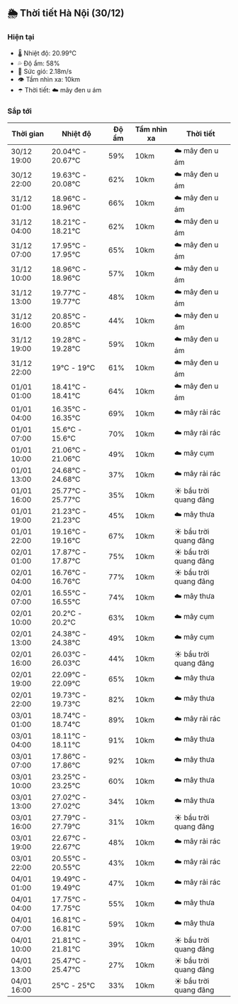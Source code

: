 ## 🌦️ Thời tiết Hà Nội (30/12)

### Hiện tại

- 🌡️ Nhiệt độ: 20.99℃
- 💦 Độ ẩm: 58%
- 💨 Sức gió: 2.18m/s
- 👁️ Tầm nhìn xa: 10km
- ☂️ Thời tiết: ☁️ mây đen u ám

### Sắp tới

| Thời gian | Nhiệt độ | Độ ẩm | Tầm nhìn xa | Thời tiết |
| --- | --- | --- | --- | --- |
| 30/12 19:00 | 20.04℃ - 20.67℃ | 59% | 10km | ☁️ mây đen u ám |
| 30/12 22:00 | 19.63℃ - 20.08℃ | 62% | 10km | ☁️ mây đen u ám |
| 31/12 01:00 | 18.96℃ - 18.96℃ | 66% | 10km | ☁️ mây đen u ám |
| 31/12 04:00 | 18.21℃ - 18.21℃ | 62% | 10km | ☁️ mây đen u ám |
| 31/12 07:00 | 17.95℃ - 17.95℃ | 65% | 10km | ☁️ mây đen u ám |
| 31/12 10:00 | 18.96℃ - 18.96℃ | 57% | 10km | ☁️ mây đen u ám |
| 31/12 13:00 | 19.77℃ - 19.77℃ | 48% | 10km | ☁️ mây đen u ám |
| 31/12 16:00 | 20.85℃ - 20.85℃ | 44% | 10km | ☁️ mây đen u ám |
| 31/12 19:00 | 19.28℃ - 19.28℃ | 59% | 10km | ☁️ mây đen u ám |
| 31/12 22:00 | 19℃ - 19℃ | 61% | 10km | ☁️ mây đen u ám |
| 01/01 01:00 | 18.41℃ - 18.41℃ | 64% | 10km | ☁️ mây đen u ám |
| 01/01 04:00 | 16.35℃ - 16.35℃ | 69% | 10km | ☁️ mây rải rác |
| 01/01 07:00 | 15.6℃ - 15.6℃ | 70% | 10km | ☁️ mây rải rác |
| 01/01 10:00 | 21.06℃ - 21.06℃ | 49% | 10km | ☁️ mây cụm |
| 01/01 13:00 | 24.68℃ - 24.68℃ | 37% | 10km | ☁️ mây rải rác |
| 01/01 16:00 | 25.77℃ - 25.77℃ | 35% | 10km | ☀️ bầu trời quang đãng |
| 01/01 19:00 | 21.23℃ - 21.23℃ | 45% | 10km | ☁️ mây thưa |
| 01/01 22:00 | 19.16℃ - 19.16℃ | 67% | 10km | ☀️ bầu trời quang đãng |
| 02/01 01:00 | 17.87℃ - 17.87℃ | 75% | 10km | ☀️ bầu trời quang đãng |
| 02/01 04:00 | 16.76℃ - 16.76℃ | 77% | 10km | ☀️ bầu trời quang đãng |
| 02/01 07:00 | 16.55℃ - 16.55℃ | 74% | 10km | ☁️ mây thưa |
| 02/01 10:00 | 20.2℃ - 20.2℃ | 63% | 10km | ☁️ mây cụm |
| 02/01 13:00 | 24.38℃ - 24.38℃ | 49% | 10km | ☁️ mây cụm |
| 02/01 16:00 | 26.03℃ - 26.03℃ | 44% | 10km | ☀️ bầu trời quang đãng |
| 02/01 19:00 | 22.09℃ - 22.09℃ | 65% | 10km | ☁️ mây thưa |
| 02/01 22:00 | 19.73℃ - 19.73℃ | 82% | 10km | ☁️ mây thưa |
| 03/01 01:00 | 18.74℃ - 18.74℃ | 89% | 10km | ☁️ mây rải rác |
| 03/01 04:00 | 18.11℃ - 18.11℃ | 91% | 10km | ☁️ mây thưa |
| 03/01 07:00 | 17.86℃ - 17.86℃ | 92% | 10km | ☁️ mây thưa |
| 03/01 10:00 | 23.25℃ - 23.25℃ | 60% | 10km | ☁️ mây thưa |
| 03/01 13:00 | 27.02℃ - 27.02℃ | 34% | 10km | ☁️ mây thưa |
| 03/01 16:00 | 27.79℃ - 27.79℃ | 31% | 10km | ☀️ bầu trời quang đãng |
| 03/01 19:00 | 22.67℃ - 22.67℃ | 48% | 10km | ☁️ mây rải rác |
| 03/01 22:00 | 20.55℃ - 20.55℃ | 43% | 10km | ☁️ mây rải rác |
| 04/01 01:00 | 19.49℃ - 19.49℃ | 47% | 10km | ☁️ mây rải rác |
| 04/01 04:00 | 17.75℃ - 17.75℃ | 55% | 10km | ☁️ mây thưa |
| 04/01 07:00 | 16.81℃ - 16.81℃ | 59% | 10km | ☁️ mây thưa |
| 04/01 10:00 | 21.81℃ - 21.81℃ | 39% | 10km | ☀️ bầu trời quang đãng |
| 04/01 13:00 | 25.47℃ - 25.47℃ | 27% | 10km | ☀️ bầu trời quang đãng |
| 04/01 16:00 | 25℃ - 25℃ | 33% | 10km | ☀️ bầu trời quang đãng |
